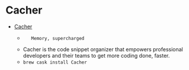 # Cacher
- [Cacher](https://www.cacher.io/)
  -        Memory, supercharged    
  - Cacher is the code snippet organizer that empowers professional developers and their teams to get more coding done, faster.
  - `brew cask install Cacher`

